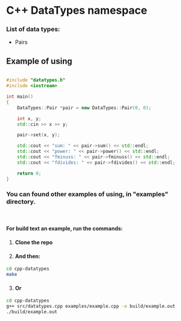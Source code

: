 # C++ DataTypes namespace

### List of data types:
* Pairs

## Example of using
```cpp

#include "datatypes.h"
#include <iostream>

int main()
{
    DataTypes::Pair *pair = new DataTypes::Pair(0, 0);

    int x, y;
    std::cin >> x >> y;

    pair->set(x, y);

    std::cout << "sum: " << pair->sum() << std::endl;
    std::cout << "power: " << pair->power() << std::endl;
    std::cout << "fminuss: " << pair->fminuss() << std::endl;
    std::cout << "fdivides: " << pair->fdivides() << std::endl;

    return 0;
}

```

### You can found other examples of using, in "examples" directory.

<br>

#### For build text an example, run the commands:
1. #### Clone the repo

2. #### And then:

```bash
cd cpp-datatypes
make
```
3. #### Or
```bash
cd cpp-datatypes
g++ src/datatypes.cpp examples/example.cpp -o build/example.out
./build/example.out
```